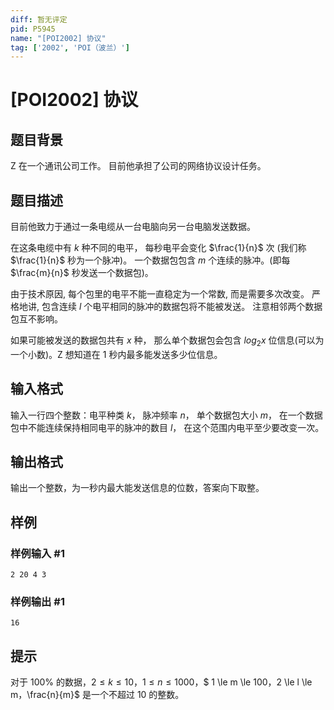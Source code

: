 ```yaml
---
diff: 暂无评定
pid: P5945
name: "[POI2002] 协议"
tag: ['2002', 'POI（波兰）']
---
```

# [POI2002] 协议
## 题目背景

Z 在一个通讯公司工作。 目前他承担了公司的网络协议设计任务。
## 题目描述

目前他致力于通过一条电缆从一台电脑向另一台电脑发送数据。

在这条电缆中有 $k$ 种不同的电平， 每秒电平会变化 $\frac{1}{n}$ 次 (我们称 $\frac{1}{n}$ 秒为一个脉冲)。 一个数据包包含 $m$ 个连续的脉冲。(即每 $\frac{m}{n}$ 秒发送一个数据包)。

由于技术原因, 每个包里的电平不能一直稳定为一个常数, 而是需要多次改变。 严格地讲, 包含连续 $l$ 个电平相同的脉冲的数据包将不能被发送。 注意相邻两个数据包互不影响。

如果可能被发送的数据包共有 $x$ 种， 那么单个数据包会包含 $log_2x$ 位信息(可以为一个小数)。Z 想知道在 $1$ 秒内最多能发送多少位信息。
## 输入格式

输入一行四个整数：电平种类 $k$， 脉冲频率 $n$， 单个数据包大小 $m$， 在一个数据包中不能连续保持相同电平的脉冲的数目 $l$， 在这个范围内电平至少要改变一次。
## 输出格式

输出一个整数，为一秒内最大能发送信息的位数，答案向下取整。
## 样例

### 样例输入 #1
```
2 20 4 3
```
### 样例输出 #1
```
16
```
## 提示

对于 $100\%$ 的数据，$2 \le k \le 10$，$1 \le n \le 1000$，$ 1 \le m \le 100$，$2 \le l \le m$，$\frac{n}{m}$ 是一个不超过 $10$ 的整数。

